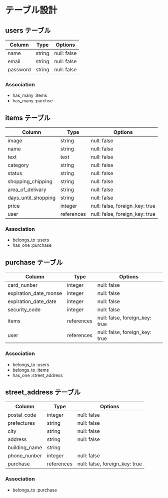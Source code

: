 # テーブル設計

## users テーブル

| Column   | Type   | Options     |
| -------- | ------ | ----------- |
| name     | string | null: false |
| email    | string | null: false |
| password | string | null: false |

### Association

- has_many :items
- has_many :purchse

## items テーブル

| Column              | Type       | Options                        |
| ------------------- | ---------- | ------------------------------ |
| image               | string     | null: false                    |
| name                | string     | null: false                    |
| text                | text       | null: false                    |
| category            | string     | null: false                    |
| status              | string     | null: false                    |
| shopping_chipping   | string     | null: false                    |
| area_of_delivary    | string     | null: false                    |
| days_until_shopping | string     | null: false                    |
| price               | integer    | null: false, foreign_key: true |
| user                | references | null: false, foreign_key: true |

### Association

- belongs_to :users
- has_one :purchase

## purchase テーブル

| Column                | Type       | Options                        |
| --------------------- | ---------- | ------------------------------ |
| card_nunber           | integer    | null: false                    |
| expiration_date_monse | integer    | null: false                    |
| expiration_date_date  | integer    | null: false                    |
| security_code         | integer    | null: false                    |
| items                 | references | null: false, foreign_key: true |
| user                  | references | null: false, foreign_key: true |

### Association

- belongs_to :users
- belongs_to :items
- has_one :street_address

## street_address テーブル

| Column        | Type       | Options                        |
| ------------- | ---------- | ------------------------------ |
| postal_code   | integer    | null: false                    |
| prefectures   | string     | null: false                    |
| city          | string     | null: false                    |
| address       | string     | null: false                    |
| building_name | string     |                                |
| phone_nunber  | integer    | null: false                    |
| purchase      | references | null: false, foreign_key: true |

### Association

- belongs_to :purchase